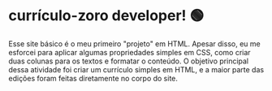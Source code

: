 # currículo-zoro developer! 🟢

Esse site básico é o meu primeiro "projeto" em HTML. Apesar disso, eu me esforcei para aplicar algumas propriedades simples em CSS, como criar duas colunas para os textos e formatar o conteúdo. O objetivo principal dessa atividade foi criar um currículo simples em HTML, e a maior parte das edições foram feitas diretamente no corpo do site.
